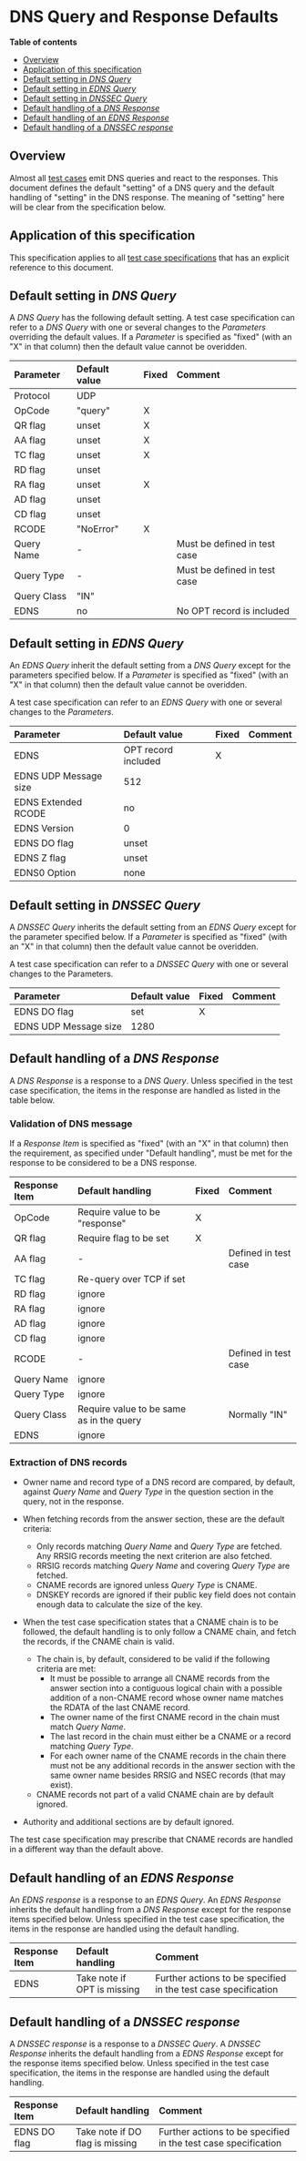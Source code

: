 # DNS Query and Response Defaults

**Table of contents**
* [Overview](#Overview)
* [Application of this specification](#application-of-this-specification)
* [Default setting in *DNS Query*](#default-setting-in-dns-query)
* [Default setting in *EDNS Query*](#default-setting-in-edns-query)
* [Default setting in *DNSSEC Query*](#default-setting-in-dnssec-query)
* [Default handling of a *DNS Response*](#default-handling-of-a-dns-response)
* [Default handling of an *EDNS Response*](#default-handling-of-an-edns-response)
* [Default handling of a *DNSSEC response*](#default-handling-of-a-dnssec-response)


## Overview

Almost all [test cases] emit DNS queries and react to the responses. This
document defines the default "setting" of a DNS query and the default handling
of "setting" in the DNS response. The meaning of "setting" here will be clear
from the specification below.


## Application of this specification

This specification applies to all [test case specifications][Test Cases] that has
an explicit reference to this document.


## Default setting in *DNS Query*

A *DNS Query* has the following default setting. A test case specification can
refer to a *DNS Query* with one or several changes to the *Parameters*
overriding the default values. If a *Parameter* is specified as "fixed" (with an
"X" in that column) then the default value cannot be overidden.

|Parameter    |Default value |Fixed |Comment                       |
|:------------|:-------------|:-----|:-----------------------------|
|Protocol     | UDP          |      |                              |
|OpCode       | "query"      | X    |                              |
|QR flag      | unset        | X    |                              |
|AA flag      | unset        | X    |                              |
|TC flag      | unset        | X    |                              |
|RD flag      | unset        |      |                              |
|RA flag      | unset        | X    |                              |
|AD flag      | unset        |      |                              |
|CD flag      | unset        |      |                              |
|RCODE        | "NoError"    | X    |                              |
|Query Name   | -            |      | Must be defined in test case |
|Query Type   | -            |      | Must be defined in test case |
|Query Class  | "IN"         |      |                              |
|EDNS         | no           |      | No OPT record is included    |


## Default setting in *EDNS Query*

An *EDNS Query* inherit the default setting from a *DNS Query* except for the
parameters specified below. If a *Parameter* is specified as "fixed" (with an
"X" in that column) then the default value cannot be overidden.

A test case specification can refer to an *EDNS Query* with one or several
changes to the *Parameters*.

|Parameter             |Default value        |Fixed |Comment |
|:---------------------|:--------------------|:-----|:-------|
|EDNS                  | OPT record included | X    |        |
|EDNS UDP Message size | 512                 |      |        |
|EDNS Extended RCODE   | no                  |      |        |
|EDNS Version          | 0                   |      |        |
|EDNS DO flag          | unset               |      |        |
|EDNS Z flag           | unset               |      |        |
|EDNS0 Option          | none                |      |        |


## Default setting in *DNSSEC Query*

A *DNSSEC Query* inherits the default setting from an *EDNS Query* except for the
parameter specified below. If a *Parameter* is specified as "fixed" (with an
"X" in that column) then the default value cannot be overidden.

A test case specification can refer to a *DNSSEC Query* with one or several
changes to the Parameters.

|Parameter             |Default value |Fixed |Comment |
|:---------------------|:-------------|:-----|:-------|
|EDNS DO flag          | set          | X    |        |
|EDNS UDP Message size | 1280         |      |        |


## Default handling of a *DNS Response*

A *DNS Response* is a response to a *DNS Query*. Unless specified in the test
case specification, the items in the response are handled as listed in the table
below. 


### Validation of DNS message

If a *Response Item* is specified as "fixed" (with an "X" in that column) then
the requirement, as specified under "Default handling", must be met for the
response to be considered to be a DNS response.

|Response Item |Default handling                          | Fixed | Comment              |
|:-------------|:-----------------------------------------|:------|:---------------------|
|OpCode        | Require value to be "response"           | X     |                      |
|QR flag       | Require flag to be set                   | X     |                      |
|AA flag       | -                                        |       | Defined in test case |
|TC flag       | Re-query over TCP if set                 |       |                      |
|RD flag       | ignore                                   |       |                      |
|RA flag       | ignore                                   |       |                      |
|AD flag       | ignore                                   |       |                      |
|CD flag       | ignore                                   |       |                      |
|RCODE         | -                                        |       | Defined in test case |
|Query Name    | ignore                                   |       |                      |
|Query Type    | ignore                                   |       |                      |
|Query Class   | Require value to be same as in the query |       | Normally "IN"        |
|EDNS          | ignore                                   |       |                      |


### Extraction of DNS records

* Owner name and record type of a DNS record are compared, by default, against
  *Query Name* and *Query Type* in the question section in the query, not in the
  response.

* When fetching records from the answer section, these are the default criteria:
  * Only records matching *Query Name* and *Query Type* are fetched. Any
    RRSIG records meeting the next criterion are also fetched.
  * RRSIG records matching *Query Name* and covering *Query Type* are
    fetched.
  * CNAME records are ignored unless *Query Type* is CNAME.
  * DNSKEY records are ignored if their public key field does not contain enough
    data to calculate the size of the key.

* When the test case specification states that a CNAME chain is to be followed,
  the default handling is to only follow a CNAME chain, and fetch the records, if
  the CNAME chain is valid.
  * The chain is, by default, considered to be valid if the following criteria
    are met:
    * It must be possible to arrange all CNAME records from the answer section
      into a contiguous logical chain with a possible addition of a non-CNAME
      record whose owner name matches the RDATA of the last CNAME record.
    * The owner name of the first CNAME record in the chain must match
      *Query Name*.
    * The last record in the chain must either be a CNAME or a record matching
      *Query Type*.
    * For each owner name of the CNAME records in the chain there must not be any
      additional records in the answer section with the same owner name besides
      RRSIG and NSEC records (that may exist).
  * CNAME records not part of a valid CNAME chain are by default ignored.

* Authority and additional sections are by default ignored.

The test case specification may prescribe that CNAME records are handled in a
different way than the default above.


## Default handling of an *EDNS Response*

An *EDNS response* is a response to an *EDNS Query*. An *EDNS Response* inherits
the default handling from a *DNS Response* except for the response items
specified below. Unless specified in the test case specification, the items in
the response are handled using the default handling.

|Response Item |Default handling             | Comment                                                        |
|:-------------|:----------------------------|:---------------------------------------------------------------|
|EDNS          | Take note if OPT is missing | Further actions to be specified in the test case specification |


## Default handling of a *DNSSEC response*

A *DNSSEC response* is a response to a *DNSSEC Query*. A *DNSSEC Response*
inherits the default handling from a *EDNS Response* except for the response
items specified below. Unless specified in the test case specification, the items
in the response are handled using the default handling.

|Response Item |Default handling                 | Comment                                                        |
|:-------------|:------------------------------- |:---------------------------------------------------------------|
| EDNS DO flag | Take note if DO flag is missing | Further actions to be specified in the test case specification |



[Test Cases]:                  README.md#list-of-defined-test-cases



